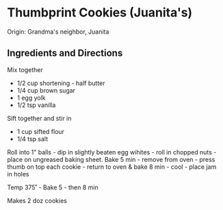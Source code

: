 # Thumbprint Cookies (Juanita's)

Origin: Grandma's neighbor, Juanita

## Ingredients and Directions

Mix together

- 1/2 cup shortening - half butter
- 1/4 cup brown sugar
- 1 egg yolk
- 1/2 tsp vanilla

Sift together and stir in

- 1 cup sifted flour
- 1/4 tsp salt


Roll into 1" balls - dip in slightly beaten egg wihites - roll in chopped nuts - place on ungreased baking sheet. Bake 5 min - remove from oven - press thumb on top each cookie - return to oven & bake 8 min - cool - place jam in holes

Temp 375˚ - Bake 5 - then 8 min

Makes 2 doz cookies